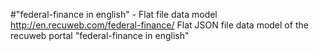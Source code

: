 #"federal-finance in english" - Flat file data model
http://en.recuweb.com/federal-finance/
Flat JSON file data model of the recuweb portal "federal-finance in english"
